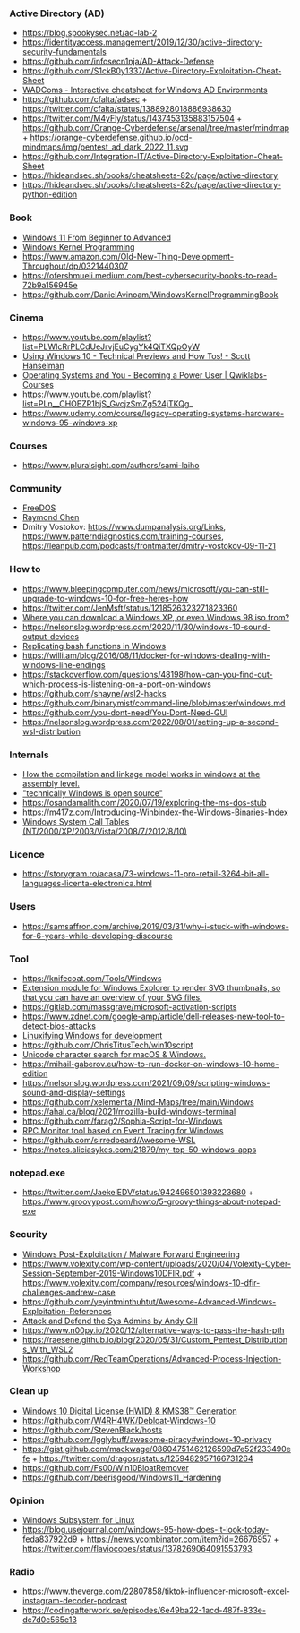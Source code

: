 ### Active Directory (AD)

- https://blog.spookysec.net/ad-lab-2
- https://identityaccess.management/2019/12/30/active-directory-security-fundamentals
- https://github.com/infosecn1nja/AD-Attack-Defense
- https://github.com/S1ckB0y1337/Active-Directory-Exploitation-Cheat-Sheet
- [WADComs - Interactive cheatsheet for Windows AD Environments](https://github.com/WADComs/WADComs.github.io)
- https://github.com/cfalta/adsec + https://twitter.com/cfalta/status/1388928018886938630
- https://twitter.com/M4yFly/status/1437453135883157504 + https://github.com/Orange-Cyberdefense/arsenal/tree/master/mindmap + https://orange-cyberdefense.github.io/ocd-mindmaps/img/pentest_ad_dark_2022_11.svg
- https://github.com/Integration-IT/Active-Directory-Exploitation-Cheat-Sheet
- https://hideandsec.sh/books/cheatsheets-82c/page/active-directory
- https://hideandsec.sh/books/cheatsheets-82c/page/active-directory-python-edition

### Book 

- [Windows 11 From Beginner to Advanced](https://www.amazon.com/dp/B09HG2RV9X)
- [Windows Kernel Programming](https://github.com/Truneski/WindowsKernelProgramming-Exercises)
- https://www.amazon.com/Old-New-Thing-Development-Throughout/dp/0321440307
- https://ofershmueli.medium.com/best-cybersecurity-books-to-read-72b9a156945e
- https://github.com/DanielAvinoam/WindowsKernelProgrammingBook

### Cinema

- https://www.youtube.com/playlist?list=PLWIcRrPLCdUeJrvjEuCygYk4QiTXQpOyW
- [Using Windows 10 - Technical Previews and How Tos! - Scott Hanselman](https://www.youtube.com/playlist?list=PL0M0zPgJ3HSdI26ZdgX-F8aAKnh9sq6on)
- [Operating Systems and You - Becoming a Power User | Qwiklabs-Courses](https://www.youtube.com/playlist?list=PLWbKFGwwAIAdkHHOtJe2zMWloBTlTIzXV)
- https://www.youtube.com/playlist?list=PLn__CHOEZR1bjS_GvcjzSmZg524jTKQg_
- https://www.udemy.com/course/legacy-operating-systems-hardware-windows-95-windows-xp

### Courses

- https://www.pluralsight.com/authors/sami-laiho

### Community 

- [FreeDOS](https://www.facebook.com/groups/freedos)
- [Raymond Chen](https://devblogs.microsoft.com/oldnewthing/author/oldnewthing)
- Dmitry Vostokov: https://www.dumpanalysis.org/Links, https://www.patterndiagnostics.com/training-courses, https://leanpub.com/podcasts/frontmatter/dmitry-vostokov-09-11-21


### How to

- https://www.bleepingcomputer.com/news/microsoft/you-can-still-upgrade-to-windows-10-for-free-heres-how
- https://twitter.com/JenMsft/status/1218526323271823360
- [Where you can download a Windows XP, or even Windows 98 iso from?](https://twitter.com/SeanWrightSec/status/1255916099176206336)
- https://nelsonslog.wordpress.com/2020/11/30/windows-10-sound-output-devices
- [Replicating bash functions in Windows](https://gist.github.com/slikts/3f677287335589015cb8140f208b7c6d)
- https://willi.am/blog/2016/08/11/docker-for-windows-dealing-with-windows-line-endings
- https://stackoverflow.com/questions/48198/how-can-you-find-out-which-process-is-listening-on-a-port-on-windows
- https://github.com/shayne/wsl2-hacks
- https://github.com/binarymist/command-line/blob/master/windows.md
- https://github.com/you-dont-need/You-Dont-Need-GUI
- https://nelsonslog.wordpress.com/2022/08/01/setting-up-a-second-wsl-distribution



### Internals

- [How the compilation and linkage model works in windows at the assembly level.](https://twitter.com/0xrepnz/status/1204015835909689344)
- ["technically Windows is open source"](https://twitter.com/Yannayli/status/1228269110640959489)
- https://osandamalith.com/2020/07/19/exploring-the-ms-dos-stub
- https://m417z.com/Introducing-Winbindex-the-Windows-Binaries-Index
- [Windows System Call Tables (NT/2000/XP/2003/Vista/2008/7/2012/8/10)](https://github.com/j00ru/windows-syscalls)

### Licence 

- https://storygram.ro/acasa/73-windows-11-pro-retail-3264-bit-all-languages-licenta-electronica.html

### Users

- https://samsaffron.com/archive/2019/03/31/why-i-stuck-with-windows-for-6-years-while-developing-discourse

### Tool

- https://knifecoat.com/Tools/Windows
- [Extension module for Windows Explorer to render SVG thumbnails, so that you can have an overview of your SVG files.](https://github.com/tibold/svg-explorer-extension)
- https://gitlab.com/massgrave/microsoft-activation-scripts
- https://www.zdnet.com/google-amp/article/dell-releases-new-tool-to-detect-bios-attacks
- [Linuxifying Windows for development](https://gist.github.com/slikts/63abbeb63b72b3f515c70258bfc19a44)
- https://github.com/ChrisTitusTech/win10script
- [Unicode character search for macOS & Windows.](https://github.com/ueberdosis/glyphfinder)
- https://mihail-gaberov.eu/how-to-run-docker-on-windows-10-home-edition
- https://nelsonslog.wordpress.com/2021/09/09/scripting-windows-sound-and-display-settings
- https://github.com/xelemental/Mind-Maps/tree/main/Windows
- https://ahal.ca/blog/2021/mozilla-build-windows-terminal
- https://github.com/farag2/Sophia-Script-for-Windows
- [RPC Monitor tool based on Event Tracing for Windows](https://github.com/cyberark/RPCMon)
- https://github.com/sirredbeard/Awesome-WSL
- https://notes.aliciasykes.com/21879/my-top-50-windows-apps



### notepad.exe

- https://twitter.com/JaekelEDV/status/942496501393223680 + https://www.groovypost.com/howto/5-groovy-things-about-notepad-exe

### Security

- [Windows Post-Exploitation / Malware Forward Engineering](https://github.com/zerosum0x0/defcon-25-workshop/blob/master/DEFCON25.pdf)
- https://www.volexity.com/wp-content/uploads/2020/04/Volexity-Cyber-Session-September-2019-Windows10DFIR.pdf + https://www.volexity.com/company/resources/windows-10-dfir-challenges-andrew-case
- https://github.com/yeyintminthuhtut/Awesome-Advanced-Windows-Exploitation-References
- [Attack and Defend the Sys Admins by Andy Gill](https://blog.zsec.uk/old-but-gold)
- https://www.n00py.io/2020/12/alternative-ways-to-pass-the-hash-pth
- https://raesene.github.io/blog/2020/05/31/Custom_Pentest_Distributions_With_WSL2
- https://github.com/RedTeamOperations/Advanced-Process-Injection-Workshop

### Clean up

- [Windows 10 Digital License (HWID) & KMS38™ Generation](https://www.aiowares.com/showthread.php?tid=246)
- https://github.com/W4RH4WK/Debloat-Windows-10
- https://github.com/StevenBlack/hosts
- https://github.com/Igglybuff/awesome-piracy#windows-10-privacy
- https://gist.github.com/mackwage/08604751462126599d7e52f233490efe + https://twitter.com/dragosr/status/1259482957166731264
- https://github.com/Fs00/Win10BloatRemover
- https://github.com/beerisgood/Windows11_Hardening

### Opinion

- [Windows Subsystem for Linux](https://twitter.com/n_o_t_h_a_n_k_s/status/1245345174944964608)
- https://blog.usejournal.com/windows-95-how-does-it-look-today-feda837922d9 + https://news.ycombinator.com/item?id=26676957 + https://twitter.com/flaviocopes/status/1378269064091553793

### Radio

- https://www.theverge.com/22807858/tiktok-influencer-microsoft-excel-instagram-decoder-podcast
- https://codingafterwork.se/episodes/6e49ba22-1acd-487f-833e-dc7d0c565e13
